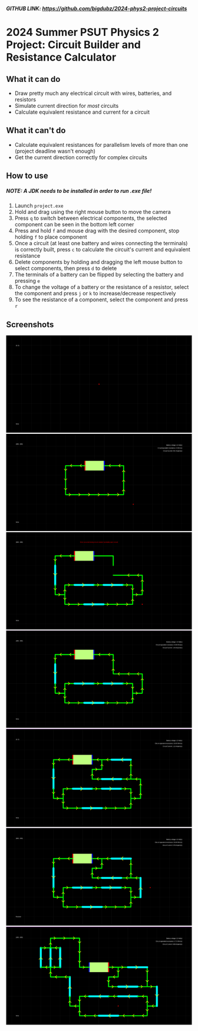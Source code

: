 ***GITHUB LINK: https://github.com/bigdubz/2024-phys2-project-circuits***

# 2024 Summer PSUT Physics 2 Project: Circuit Builder and Resistance Calculator
 
## What it can do
 - Draw pretty much any electrical circuit with wires, batteries, and resistors
 - Simulate current direction for *most* circuits
 - Calculate equivalent resistance and current for a circuit

## What it can't do
 - Calculate equivalent resistances for parallelism levels of more than one (project deadline wasn't enough)
 - Get the current direction correctly for complex circuits
## How to use
##### ***NOTE: A JDK needs to be installed in order to run .exe file!***
1. Launch `project.exe`
2. Hold and drag using the right mouse button to move the camera
3. Press `q` to switch between electrical components, the selected component can be seen in the bottom left corner
4. Press and hold `f` and mouse drag with the desired component, stop holding `f` to place component
5. Once a circuit (at least one battery and wires connecting the terminals) is correctly built, press `c` to calculate the circuit's current and equivalent resistance
6. Delete components by holding and dragging the left mouse button to select components, then press `d` to delete
7. The terminals of a battery can be flipped by selecting the battery and pressing `e`
8. To change the voltage of a battery or the resistance of a resistor, select the component and press `j` or `k` to increase/decrease respectively
9. To see the resistance of a component, select the component and press `r`

## Screenshots
![Image](screenshots/s1.png)
![Image](screenshots/s2.png)
![Image](screenshots/s3.png)
![Image](screenshots/s4.png)
![Image](screenshots/s5.png)
![Image](screenshots/s6.png)
![Image](screenshots/s7.png)
